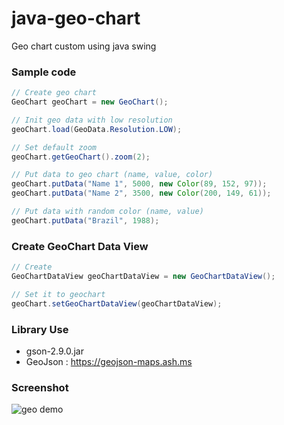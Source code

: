 # java-geo-chart

Geo chart custom using java swing

### Sample code
``` java
// Create geo chart
GeoChart geoChart = new GeoChart();

// Init geo data with low resolution
geoChart.load(GeoData.Resolution.LOW);

// Set default zoom
geoChart.getGeoChart().zoom(2);

// Put data to geo chart (name, value, color)
geoChart.putData("Name 1", 5000, new Color(89, 152, 97));
geoChart.putData("Name 2", 3500, new Color(200, 149, 61));

// Put data with random color (name, value)
geoChart.putData("Brazil", 1988);
```
### Create GeoChart Data View
``` java
// Create
GeoChartDataView geoChartDataView = new GeoChartDataView();

// Set it to geochart
geoChart.setGeoChartDataView(geoChartDataView);
```
### Library Use
- gson-2.9.0.jar
- GeoJson : https://geojson-maps.ash.ms
### Screenshot
![geo demo](https://user-images.githubusercontent.com/58245926/232056129-a6853668-8942-4d8f-95df-8a2f20e3d8c2.png)
